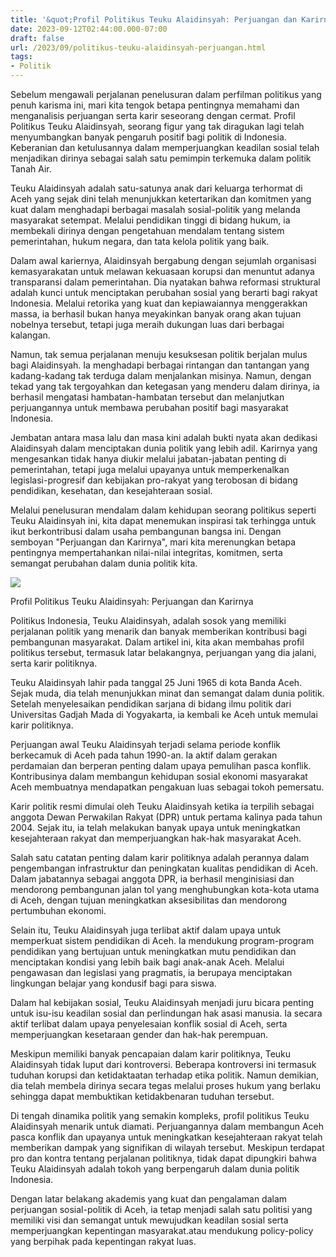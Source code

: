 ```yaml
---
title: '&quot;Profil Politikus Teuku Alaidinsyah: Perjuangan dan Karirnya&quot;'
date: 2023-09-12T02:44:00.000-07:00
draft: false
url: /2023/09/politikus-teuku-alaidinsyah-perjuangan.html
tags: 
- Politik
---
```


  

Sebelum mengawali perjalanan penelusuran dalam perfilman politikus yang penuh karisma ini, mari kita tengok betapa pentingnya memahami dan menganalisis perjuangan serta karir seseorang dengan cermat. Profil Politikus Teuku Alaidinsyah, seorang figur yang tak diragukan lagi telah menyumbangkan banyak pengaruh positif bagi politik di Indonesia. Keberanian dan ketulusannya dalam memperjuangkan keadilan sosial telah menjadikan dirinya sebagai salah satu pemimpin terkemuka dalam politik Tanah Air.

  

Teuku Alaidinsyah adalah satu-satunya anak dari keluarga terhormat di Aceh yang sejak dini telah menunjukkan ketertarikan dan komitmen yang kuat dalam menghadapi berbagai masalah sosial-politik yang melanda masyarakat setempat. Melalui pendidikan tinggi di bidang hukum, ia membekali dirinya dengan pengetahuan mendalam tentang sistem pemerintahan, hukum negara, dan tata kelola politik yang baik.

  

Dalam awal kariernya, Alaidinsyah bergabung dengan sejumlah organisasi kemasyarakatan untuk melawan kekuasaan korupsi dan menuntut adanya transparansi dalam pemerintahan. Dia nyatakan bahwa reformasi struktural adalah kunci untuk menciptakan perubahan sosial yang berarti bagi rakyat Indonesia. Melalui retorika yang kuat dan kepiawaiannya menggerakkan massa, ia berhasil bukan hanya meyakinkan banyak orang akan tujuan nobelnya tersebut, tetapi juga meraih dukungan luas dari berbagai kalangan.

  

Namun, tak semua perjalanan menuju kesuksesan politik berjalan mulus bagi Alaidinsyah. Ia menghadapi berbagai rintangan dan tantangan yang kadang-kadang tak terduga dalam menjalankan misinya. Namun, dengan tekad yang tak tergoyahkan dan ketegasan yang menderu dalam dirinya, ia berhasil mengatasi hambatan-hambatan tersebut dan melanjutkan perjuangannya untuk membawa perubahan positif bagi masyarakat Indonesia.

  

Jembatan antara masa lalu dan masa kini adalah bukti nyata akan dedikasi Alaidinsyah dalam menciptakan dunia politik yang lebih adil. Karirnya yang mengesankan tidak hanya diukir melalui jabatan-jabatan penting di pemerintahan, tetapi juga melalui upayanya untuk memperkenalkan legislasi-progresif dan kebijakan pro-rakyat yang terobosan di bidang pendidikan, kesehatan, dan kesejahteraan sosial.

  

Melalui penelusuran mendalam dalam kehidupan seorang politikus seperti Teuku Alaidinsyah ini, kita dapat menemukan inspirasi tak terhingga untuk ikut berkontribusi dalam usaha pembangunan bangsa ini. Dengan semboyan "Perjuangan dan Karirnya", mari kita merenungkan betapa pentingnya mempertahankan nilai-nilai integritas, komitmen, serta semangat perubahan dalam dunia politik kita.

  

![](https://asset.kompas.com/crops/JVIXHc6gCuR9JiM0LWVGGKXm1hc=/0x0:0x0/750x500/data/photo/2017/02/22/1516060-20170222-k79-13-Banyak-Pelanggaran-Pemilu-Tidak-Diproses-Panwaslih-Timses-Tolak-Rekapitulasi-KIP-Tingkat-Kabupaten-780x390.jpg)

  

Profil Politikus Teuku Alaidinsyah: Perjuangan dan Karirnya

  

Politikus Indonesia, Teuku Alaidinsyah, adalah sosok yang memiliki perjalanan politik yang menarik dan banyak memberikan kontribusi bagi pembangunan masyarakat. Dalam artikel ini, kita akan membahas profil politikus tersebut, termasuk latar belakangnya, perjuangan yang dia jalani, serta karir politiknya.

  

Teuku Alaidinsyah lahir pada tanggal 25 Juni 1965 di kota Banda Aceh. Sejak muda, dia telah menunjukkan minat dan semangat dalam dunia politik. Setelah menyelesaikan pendidikan sarjana di bidang ilmu politik dari Universitas Gadjah Mada di Yogyakarta, ia kembali ke Aceh untuk memulai karir politiknya.

  

Perjuangan awal Teuku Alaidinsyah terjadi selama periode konflik berkecamuk di Aceh pada tahun 1990-an. Ia aktif dalam gerakan perdamaian dan berperan penting dalam upaya pemulihan pasca konflik. Kontribusinya dalam membangun kehidupan sosial ekonomi masyarakat Aceh membuatnya mendapatkan pengakuan luas sebagai tokoh pemersatu.

  

Karir politik resmi dimulai oleh Teuku Alaidinsyah ketika ia terpilih sebagai anggota Dewan Perwakilan Rakyat (DPR) untuk pertama kalinya pada tahun 2004. Sejak itu, ia telah melakukan banyak upaya untuk meningkatkan kesejahteraan rakyat dan memperjuangkan hak-hak masyarakat Aceh.

  

Salah satu catatan penting dalam karir politiknya adalah perannya dalam pengembangan infrastruktur dan peningkatan kualitas pendidikan di Aceh. Dalam jabatannya sebagai anggota DPR, ia berhasil menginisiasi dan mendorong pembangunan jalan tol yang menghubungkan kota-kota utama di Aceh, dengan tujuan meningkatkan aksesibilitas dan mendorong pertumbuhan ekonomi.

  

Selain itu, Teuku Alaidinsyah juga terlibat aktif dalam upaya untuk memperkuat sistem pendidikan di Aceh. Ia mendukung program-program pendidikan yang bertujuan untuk meningkatkan mutu pendidikan dan menciptakan kondisi yang lebih baik bagi anak-anak Aceh. Melalui pengawasan dan legislasi yang pragmatis, ia berupaya menciptakan lingkungan belajar yang kondusif bagi para siswa.

  

Dalam hal kebijakan sosial, Teuku Alaidinsyah menjadi juru bicara penting untuk isu-isu keadilan sosial dan perlindungan hak asasi manusia. Ia secara aktif terlibat dalam upaya penyelesaian konflik sosial di Aceh, serta memperjuangkan kesetaraan gender dan hak-hak perempuan.

  

Meskipun memiliki banyak pencapaian dalam karir politiknya, Teuku Alaidinsyah tidak luput dari kontroversi. Beberapa kontroversi ini termasuk tuduhan korupsi dan ketidaktaatan terhadap etika politik. Namun demikian, dia telah membela dirinya secara tegas melalui proses hukum yang berlaku sehingga dapat membuktikan ketidakbenaran tuduhan tersebut.

  

Di tengah dinamika politik yang semakin kompleks, profil politikus Teuku Alaidinsyah menarik untuk diamati. Perjuangannya dalam membangun Aceh pasca konflik dan upayanya untuk meningkatkan kesejahteraan rakyat telah memberikan dampak yang signifikan di wilayah tersebut. Meskipun terdapat pro dan kontra tentang perjalanan politiknya, tidak dapat dipungkiri bahwa Teuku Alaidinsyah adalah tokoh yang berpengaruh dalam dunia politik Indonesia.

  

Dengan latar belakang akademis yang kuat dan pengalaman dalam perjuangan sosial-politik di Aceh, ia tetap menjadi salah satu politisi yang memiliki visi dan semangat untuk mewujudkan keadilan sosial serta memperjuangkan kepentingan masyarakat.atau mendukung policy-policy yang berpihak pada kepentingan rakyat luas.